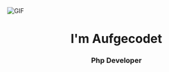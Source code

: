 
<img align="" alt="GIF" src="https://developers.giphy.com/branch/master/static/api-c99e353f761d318322c853c03ebcf21b.gif" />
<h1 align="center">I'm Aufgecodet</h1>
<h3 align="center">Php Developer</h3>

<p align="left">
